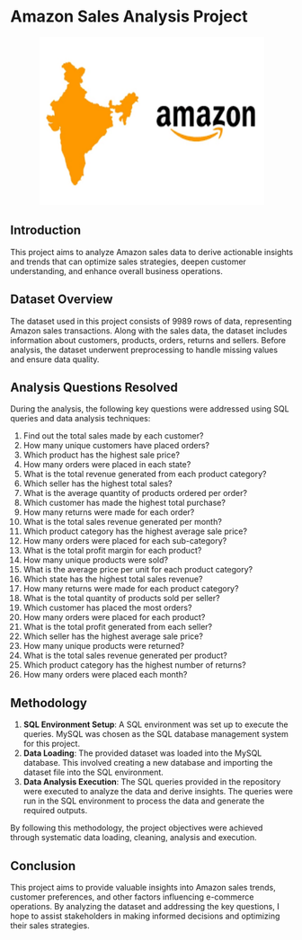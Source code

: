 # Amazon Sales Analysis Project

<p align="center">
    <img src="https://github.com/Navinachhugani/Amazon_Sales_Analysis/blob/main/Image/Amazon.png" alt="Logo" width="400" height="300">
</p>

## Introduction
This project aims to analyze Amazon sales data to derive actionable insights and trends that can optimize sales strategies, deepen customer understanding, and enhance overall business operations.

## Dataset Overview
The dataset used in this project consists of 9989 rows of data, representing Amazon sales transactions. Along with the sales data, the dataset includes information about customers, products, orders, returns and sellers. Before analysis, the dataset underwent preprocessing to handle missing values and ensure data quality.

## Analysis Questions Resolved
During the analysis, the following key questions were addressed using SQL queries and data analysis techniques:

1. Find out the total sales made by each customer?
2. How many unique customers have placed orders?
3. Which product has the highest sale price?
4. How many orders were placed in each state?
5. What is the total revenue generated from each product category?
6. Which seller has the highest total sales?
7. What is the average quantity of products ordered per order?
8. Which customer has made the highest total purchase?
9. How many returns were made for each order?
10. What is the total sales revenue generated per month?
11. Which product category has the highest average sale price?
12. How many orders were placed for each sub-category?
13. What is the total profit margin for each product?
14. How many unique products were sold?
15. What is the average price per unit for each product category?
16. Which state has the highest total sales revenue?
17. How many returns were made for each product category?
18. What is the total quantity of products sold per seller?
19. Which customer has placed the most orders?
20. How many orders were placed for each product?
21. What is the total profit generated from each seller?
22. Which seller has the highest average sale price?
23. How many unique products were returned?
24. What is the total sales revenue generated per product?
25. Which product category has the highest number of returns?
26. How many orders were placed each month?

## Methodology 

1. **SQL Environment Setup**: A SQL environment was set up to execute the queries. MySQL was chosen as the SQL database management system for this project.
2. **Data Loading**: The provided dataset was loaded into the MySQL database. This involved creating a new database and importing the dataset file into the SQL environment.
3. **Data Analysis Execution**: The SQL queries provided in the repository were executed to analyze the data and derive insights. The queries were run in the SQL environment to process the data and generate the required outputs.

By following this methodology, the project objectives were achieved through systematic data loading, cleaning, analysis and execution.

## Conclusion
This project aims to provide valuable insights into Amazon sales trends, customer preferences, and other factors influencing e-commerce operations. By analyzing the dataset and addressing the key questions, I hope to assist stakeholders in making informed decisions and optimizing their sales strategies.
